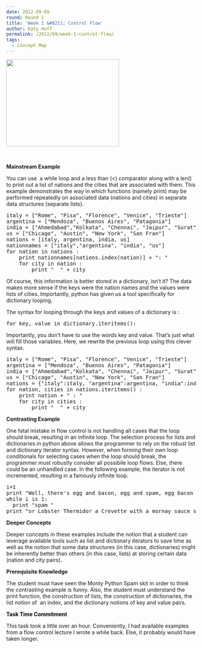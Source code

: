 ```yaml
---
date: 2012-09-09
round: Round 1
title: 'Week 1 &#8211; Control Flow'
author: Katy Huff
permalink: /2012/09/week-1-control-flow/
tags:
  - Concept Map
---
```

[<img class="alignnone size-medium wp-image-247" title="ControlFlow" src="http://files.software-carpentry.org/training-course/2012/09/ControlFlow-300x231.png" alt="" width="300" height="231" />][1]

&nbsp;

**Mainstream Example**

You can use  a while loop and a less than (<) comparator along with a len() to print out a list of nations and the cities that are associated with them. This example demonstrates the way in which functions (namely print) may be performed repeatedly on associated data (nations and cities) in separate data structures (separate lists).

<pre>italy = ["Rome", "Pisa", "Florence", "Venice", "Trieste"]
argentina = ["Mendoza", "Buenos Aires", "Patagonia"]
india = ["Ahmedabad","Kolkata", "Chennai", "Jaipur", "Surat"]
us = ["Chicago", "Austin", "New York", "San Fran"]
nations = [italy, argentina, india, us]
nationnames = ["italy","argentina", "india", "us"]
for nation in nations :
    print nationnames[nations.index(nation)] + ": "
    for city in nation :
        print "  " + city</pre>

Of course, this information is better stored in a dictionary, isn&#8217;t it? The data makes more sense if the keys were the nation names and the values were lists of cities. Importantly, python has given us a tool specifically for dictionary looping.

The syntax for looping through the keys and values of a dictionary is :

<pre>for key, value in dictionary.iteritems():</pre>

Importantly, you don&#8217;t have to use the words key and value. That&#8217;s just what will fill those variables. Here, we rewrite the previous loop using this clever syntax.

<div>
  <pre>italy = ["Rome", "Pisa", "Florence", "Venice", "Trieste"]
argentina = ["Mendoza", "Buenos Aires", "Patagonia"]
india = ["Ahmedabad","Kolkata", "Chennai", "Jaipur", "Surat"]
us = ["Chicago", "Austin", "New York", "San Fran"]
nations = {"italy":italy, "argentina":argentina, "india":india, "us":us}
for nation, cities in nations.iteritems() :
    print nation + " : "
    for city in cities :
        print "  " + city</pre>
</div>

**Contrasting Example**

One fatal mistake in flow control is not handling all cases that the loop should break, resulting in an infinite loop. The selection process for lists and dictionaries in python above allows the programmer to rely on the robust list and dictionary iterator syntax. However, when forming their own loop conditionals for selecting cases when the loop should break, the programmer must robustly consider all possibile loop flows. Else, there could be an unhandled case. In the following example, the iterator is not incremented, resulting in a famously infinite loop.

<pre>i=1
print "Well, there's egg and bacon, egg and spam, egg bacon and"
while i is 1:
  print "spam "
print "or Lobster Thermidor a Crevette with a mornay sauce served in a Provencale manner with shallots..."</pre>

**Deeper Concepts**

Deeper concepts in these examples include the notion that a student can leverage available tools such as list and dictionary iterators to save time as well as the notion that some data structures (in this case, dictionaries) might be inherently better than others (in this case, lists) at storing certain data (nation and city pairs).

**Prerequisite Knowledge**

The student must have seen the Monty Python Spam skit in order to think the contrasting example is funny. Also, the student must understand the print function, the construction of lists, the construction of dictionaries, the list notion of  an index, and the dictionary notions of key and value pairs.

<span style="color: #000000;"><strong>Task Time Commitment</strong></span>

This task took a little over an hour. Conveniently, I had available examples from a flow control lecture I wrote a while back. Else, it probably would have taken longer.

&nbsp;

 [1]: http://files.software-carpentry.org/training-course/2012/09/ControlFlow.png
